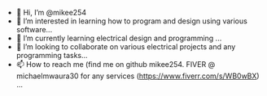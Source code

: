 - 👋 Hi, I’m @mikee254
- 👀 I’m interested in learning how to program and design using various software...
- 🌱 I’m currently learning electrical design and programming ...
- 💞️ I’m looking to collaborate on various electrical projects and any programming tasks...
- 📫 How to reach me (find me on github mikee254. FIVER @ michaelmwaura30 for any services (https://www.fiverr.com/s/WB0wBX) ...

<!---
mikee254/mikee254 is a ✨ special ✨ repository because its `README.md` (this file) appears on your GitHub profile.
You can click the Preview link to take a look at your changes.
--->
